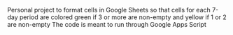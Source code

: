 Personal project to format cells in Google Sheets so that cells for each 7-day period are colored green if 3 or more are non-empty and yellow if 1 or 2 are non-empty
The code is meant to run through Google Apps Script
